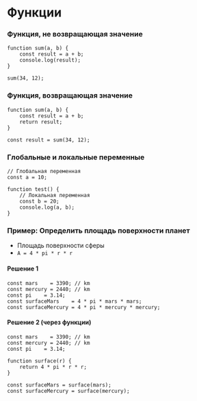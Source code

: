 # Функции

<!-- xxxxxxxxxxxxxxxxxxxxxxxxxxxxxxxxxxxxxxxxxxxxxxxxxxxxxxx -->
### Функция, не возвращающая значение
<!-- xxxxxxxxxxxxxxxxxxxxxxxxxxxxxxxxxxxxxxxxxxxxxxxxxxxxxxx -->
```js:no-line-numbers
function sum(a, b) {
    const result = a + b;
    console.log(result);
}

sum(34, 12);
```

<!-- xxxxxxxxxxxxxxxxxxxxxxxxxxxxxxxxxxxxxxxxxxxxxxxxxxxxxxx -->
### Функция, возвращающая значение
<!-- xxxxxxxxxxxxxxxxxxxxxxxxxxxxxxxxxxxxxxxxxxxxxxxxxxxxxxx -->
```js:no-line-numbers
function sum(a, b) {
    const result = a + b;
    return result;
}

const result = sum(34, 12);
```

<!-- xxxxxxxxxxxxxxxxxxxxxxxxxxxxxxxxxxxxxxxxxxxxxxxxxxxxxxx -->
### Глобальные и локальные переменные
<!-- xxxxxxxxxxxxxxxxxxxxxxxxxxxxxxxxxxxxxxxxxxxxxxxxxxxxxxx -->
```js:no-line-numbers
// Глобальная переменная
const a = 10;

function test() {
	// Локальная переменная
	const b = 20;
	console.log(a, b);
}
```

<!-- xxxxxxxxxxxxxxxxxxxxxxxxxxxxxxxxxxxxxxxxxxxxxxxxxxxxxxx -->
### Пример: Определить площадь поверхности планет
<!-- xxxxxxxxxxxxxxxxxxxxxxxxxxxxxxxxxxxxxxxxxxxxxxxxxxxxxxx -->

- Площадь поверхности сферы
- `A = 4 * pi * r * r`

<!------------------------------------------------------------->
#### Решение 1
<!------------------------------------------------------------->
```js:no-line-numbers
const mars    = 3390; // km
const mercury = 2440; // km
const pi    = 3.14;
const surfaceMars    = 4 * pi * mars * mars;
const surfaceMercury = 4 * pi * mercury * mercury;
```

<!------------------------------------------------------------->
#### Решение 2 (через функции)
<!------------------------------------------------------------->
```js:no-line-numbers
const mars    = 3390; // km
const mercury = 2440; // km
const pi    = 3.14;

function surface(r) {
	return 4 * pi * r * r;
}

const surfaceMars = surface(mars);
const surfaceMercury = surface(mercury);
```
